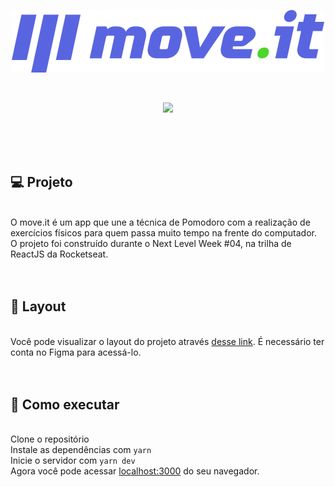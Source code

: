 <p align="center"><img src="https://github.com/brunamorais/nlw4-moveit/blob/main/public/logo-full.svg" /></p>
<br>

<p align="center"><img src="https://user-images.githubusercontent.com/42783143/113799408-65120600-972b-11eb-8ac7-43c7ce070314.png" /></p>
<br>
<br>
<br>
 <h2>💻 Projeto </h2> <br>
O move.it é um app que une a técnica de Pomodoro com a realização de exercícios físicos para quem passa muito tempo na frente do computador. O projeto foi construído 
durante o Next Level Week #04, na trilha de ReactJS da Rocketseat.
<br>
<br>
<br>
 <h2>🔖 Layout </h2><br>
Você pode visualizar o layout do projeto através <a href="https://www.figma.com/file/ge20pu3ofMOKoliUyKx1Nl/Move.it-1.0?node-id=160%3A2761"> desse link</a>.
É necessário ter conta no Figma para acessá-lo.
<br>
<br>
<br>
 <h2>🚀 Como executar </h2><br>
Clone o repositório<br>
Instale as dependências com <code>yarn</code><br>
Inicie o servidor com <code>yarn dev</code><br>
Agora você pode acessar <a href="http://localhost:3000/">localhost:3000</a> do seu navegador.<br>

